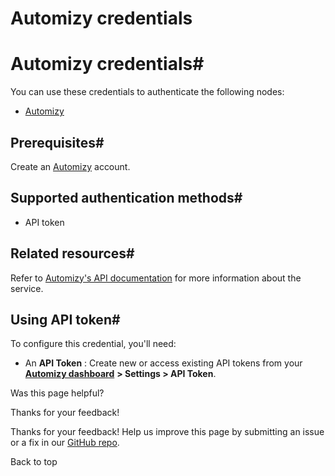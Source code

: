 # Automizy credentials

[ ](https://github.com/n8n-io/n8n-docs/edit/main/docs/integrations/builtin/credentials/automizy.md "Edit this page")

# Automizy credentials#

You can use these credentials to authenticate the following nodes:

  * [Automizy](../../app-nodes/n8n-nodes-base.automizy/)



## Prerequisites#

Create an [Automizy](https://automizy.com/) account.

## Supported authentication methods#

  * API token



## Related resources#

Refer to [Automizy's API documentation](https://developers.automizy.com/automizyrestapi/) for more information about the service.

## Using API token#

To configure this credential, you'll need:

  * An **API Token** : Create new or access existing API tokens from your [**Automizy dashboard**](https://app.automizy.com/dashboard) **> Settings > API Token**.

Was this page helpful? 

Thanks for your feedback! 

Thanks for your feedback! Help us improve this page by submitting an issue or a fix in our [GitHub repo](https://github.com/n8n-io/n8n-docs). 

Back to top 

